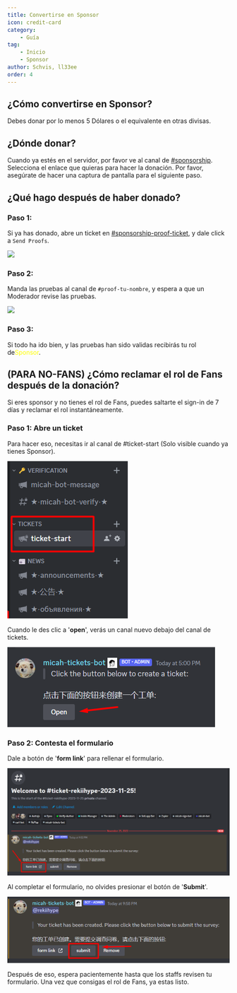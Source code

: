 ```yaml
---
title: Convertirse en Sponsor
icon: credit-card
category:
    - Guía
tag:
    - Inicio
    - Sponsor
author: Schvis, ll33ee
order: 4
---
```


## ¿Cómo convertirse en Sponsor?

Debes donar por lo menos 5 Dólares o el equivalente en otras divisas.

## ¿Dónde donar?

Cuando ya estés en el servidor, por favor ve al canal de [#sponsorship](https://discord.com/channels/1069057220802781265/1097565269985071205). Selecciona el enlace que quieras para hacer la donación. Por favor, asegúrate de hacer una captura de pantalla para el siguiente paso.

## ¿Qué hago después de haber donado?

### Paso 1:

Si ya has donado, abre un ticket en [#sponsorship-proof-ticket](https://discord.com/channels/1069057220802781265/1195466175954550885), y dale click a `Send Proofs`.

![](/assets/images/docs/202312/sponsor-new.png)

### Paso 2: 

Manda las pruebas al canal de `#proof-tu-nombre`, y espera a que un Moderador revise las pruebas.

![](/assets/images/docs/202312/sponsor-new2.png)

### Paso 3:

Si todo ha ido bien, y las pruebas han sido validas recibirás tu rol de<span style='color:yellow;'>Sponsor</span>.

## (PARA NO-FANS) ¿Cómo reclamar el rol de Fans después de la donación?

Si eres sponsor y no tienes el rol de Fans, puedes saltarte el sign-in de 7 días y reclamar el rol instantáneamente.

### Paso 1: Abre un ticket

Para hacer eso, necesitas ir al canal de #ticket-start (Solo visible cuando ya tienes Sponsor).

![](/assets/images/docs/202312/openticket1.png)

Cuando le des clic a '<b>open</b>', verás un canal nuevo debajo del canal de tickets.

![](/assets/images/docs/202312/openticket2.png)

### Paso 2: Contesta el formulario

Dale a botón de '<b>form link</b>' para rellenar el formulario.

![](/assets/images/docs/202312/openticket3.png)

Al completar el formulario, no olvides presionar el botón de '<b>Submit</b>'.

![](/assets/images/docs/202312/openticket4.png)

Después de eso, espera pacientemente hasta que los staffs revisen tu formulario. Una vez que consigas el rol de Fans, ya estas listo.
